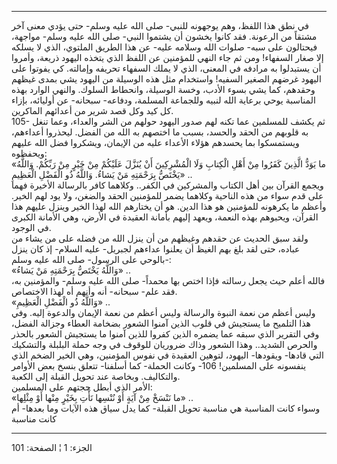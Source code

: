 ------------------------------------------------------------------------

في نطق هذا اللفظ، وهم يوجهونه للنبي- صلى الله عليه وسلم- حتى يؤدي معنى
آخر مشتقاً من الرعونة. فقد كانوا يخشون أن يشتموا النبي- صلى الله عليه
وسلم- مواجهة، فيحتالون على سبه- صلوات الله وسلامه عليه- عن هذا الطريق
الملتوي، الذي لا يسلكه إلا صغار السفهاء! ومن ثم جاء النهي للمؤمنين عن
اللفظ الذي يتخذه اليهود ذريعة، وأمروا أن يستبدلوا به مرادفه في المعنى،
الذي لا يملك السفهاء تحريفه وإمالته. كي يفوتوا على اليهود غرضهم الصغير
السفيه! واستخدام مثل هذه الوسيلة من اليهود يشي بمدى غيظهم وحقدهم، كما
يشي بسوء الأدب، وخسة الوسيلة، وانحطاط السلوك. والنهي الوارد بهذه
المناسبة يوحي برعاية الله لنبيه وللجماعة المسلمة، ودفاعه- سبحانه- عن
أوليائه، بإزاء كل كيد وكل قصد شرير من أعدائهم الماكرين.  
105- ثم يكشف للمسلمين عما تكنه لهم صدور اليهود حولهم من الشر والعداء،
وعما تنغل به قلوبهم من الحقد والحسد، بسبب ما اختصهم به الله من الفضل.
ليحذروا أعداءهم، ويستمسكوا بما يحسدهم هؤلاء الأعداء عليه من الإيمان،
ويشكروا فضل الله عليهم ويحفظوه:  
«ما يَوَدُّ الَّذِينَ كَفَرُوا مِنْ أَهْلِ الْكِتابِ وَلَا الْمُشْرِكِينَ أَنْ يُنَزَّلَ عَلَيْكُمْ مِنْ خَيْرٍ مِنْ
رَبِّكُمْ. وَاللَّهُ يَخْتَصُّ بِرَحْمَتِهِ مَنْ يَشاءُ. وَاللَّهُ ذُو الْفَضْلِ الْعَظِيمِ» ..  
ويجمع القرآن بين أهل الكتاب والمشركين في الكفر.. وكلاهما كافر بالرسالة
الأخيرة فهما على قدم سواء من هذه الناحية وكلاهما يضمر للمؤمنين الحقد
والضغن، ولا يود لهم الخير. وأعظم ما يكرهونه للمؤمنين هو هذا الدين. هو أن
يختارهم الله لهذا الخير وينزل عليهم هذا القرآن، ويحبوهم بهذه النعمة،
ويعهد إليهم بأمانة العقيدة في الأرض، وهي الأمانة الكبرى في الوجود.  
ولقد سبق الحديث عن حقدهم وغيظهم من أن ينزل الله من فضله على من يشاء من
عباده، حتى لقد بلغ بهم الغيظ أن يعلنوا عداءهم لجبريل- عليه السلام- إذ
كان ينزل بالوحي على الرسول- صلى الله عليه وسلم-:  
«وَاللَّهُ يَخْتَصُّ بِرَحْمَتِهِ مَنْ يَشاءُ» ..  
فالله أعلم حيث يجعل رسالته فإذا اختص بها محمداً- صلى الله عليه وسلم-
والمؤمنين به، فقد علم- سبحانه- أنه وأنهم أه لهذا الاختصاص.  
«وَاللَّهُ ذُو الْفَضْلِ الْعَظِيمِ» ..  
وليس أعظم من نعمة النبوة والرسالة وليس أعظم من نعمة الإيمان والدعوة
إليه. وفي هذا التلميح ما يستجيش في قلوب الذين آمنوا الشعور بضخامة العطاء
وجزالة الفضل، وفي التقرير الذي سبقه عما يضمره الذين كفروا للذين آمنوا ما
يستجيش الشعور بالحذر والحرص الشديد.. وهذا الشعور وذاك ضروريان للوقوف في
وجه حملة البلبلة والتشكيك التي قادها- ويقودها- اليهود، لتوهين العقيدة في
نفوس المؤمنين، وهي الخير الضخم الذي ينفسونه على المسلمين! 106- وكانت
الحملة- كما أسلفنا- تتعلق بنسخ بعض الأوامر والتكاليف. وبخاصة عند تحويل
القبلة إلى الكعبة.  
الأمر الذي أبطل حجتهم على المسلمين:  
«ما نَنْسَخْ مِنْ آيَةٍ أَوْ نُنْسِها نَأْتِ بِخَيْرٍ مِنْها أَوْ مِثْلِها» ..  
وسواء كانت المناسبة هي مناسبة تحويل القبلة- كما يدل سياق هذه الآيات وما
بعدها- أم كانت مناسبة

------------------------------------------------------------------------

الجزء: 1 ¦ الصفحة: 101
